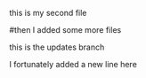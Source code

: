 this is my second file


#then I added some more files

this is the updates branch

I fortunately added a new line here

